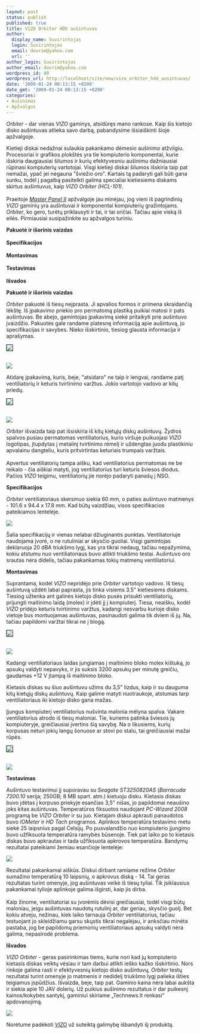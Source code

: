 ```yaml
---
layout: post
status: publish
published: true
title: VIZO Orbiter HDD aušintuvas
author:
  display_name: Suvirintojas
  login: Suvirintojas
  email: dovrim@yahoo.com
  url: ''
author_login: Suvirintojas
author_email: dovrim@yahoo.com
wordpress_id: 90
wordpress_url: http://localhost/site/new/vizo_orbiter_hdd_ausintuvas/
date: '2009-01-24 00:13:15 +0200'
date_gmt: '2009-01-24 00:13:15 +0200'
categories:
- Aušinimas
- Apžvalgos
---
```

<p><i>Orbiter</i> - dar vienas <i>VIZO</i> gaminys, atsidūręs mano rankose. Kaip šis kietojo disko aušintuvas atlieka savo darbą, pabandysime išsiaiškinti šioje apžvalgoje.</p>
<p>Kietieji diskai nedažnai sulaukia pakankamo dėmesio aušinimo atžvilgiu. Procesoriai ir grafikos plokštės yra tie kompiuterio komponentai, kurie išskiria daugiausiai šilumos ir kurių efektyvesniu aušinimu dažniausiai rūpinasi kompiuterių vartotojai. Visgi kietieji diskai šilumos išskiria taip pat nemažai, ypač jei negauna "šviežio oro". Kartais tą padaryti gali būti gana sunku, todėl į pagalbą pasitelkti galima specialiai kietiesiems diskams skirtus aušintuvus, kaip <i>VIZO</i> <i>Orbiter</i> <i>(HCL-101)</i>.<br />
<br />Praeitoje <a class="ns" href="http://www.technews.lt/?id=Kas&Id=1840"><i>Master Panel II</i></a> apžvalgoje jau minėjau, jog vieni iš pagrindinių <i>VIZO</i> gaminių yra aušintuvai ir komponentai kompiuterių gražintojams. <i>Orbiter</i>, ko gero, turėtų priklausyti ir tai, ir tai sričiai. Tačiau apie viską iš eilės. Pirmiausiai susipažinkite su apžvalgos turiniu.</p>
<p><b>Pakuotė ir išorinis vaizdas</b><br />
<br /><b>Specifikacijos</b><br />
<br /><b>Montavimas</b><br />
<br /><b>Testavimas</b><br />
<br /><b>Išvados</b></p>
<p><b>Pakuotė ir išorinis vaizdas</b></p>
<p><i>Orbiter</i> pakuotė iš tiesų neįprasta. Ji apvalios formos ir primena skraidančią lėkštę. Iš įpakavimo priekio pro permatomą plastiką puikiai matosi ir pats aušintuvas. Be abejo, gamintojas įpakavimą siekė pritaikyti prie aušintuvo įvaizdžio. Pakuotės gale randame platesnę informaciją apie aušintuvą, jo specifikacijas ir savybes. Nieko išskirtinio, tiesiog glausta informacija ir aprašymas.</p>
<p><a class="ns" href="http://www.technews.lt/upl/Failai/OrbiterBoxBack.jpg">
<div class="imgright"><img src="http://www.technews.lt/upl/Failai/OrbiterBoxBacksmall.jpg" border="1" /></div>
<p></a><a class="ns" href="http://www.technews.lt/upl/Failai/OrbiterBoxFront.jpg"><br /><img src="http://www.technews.lt/upl/Failai/OrbiterBoxFrontsmall.jpg" /><br /></a></p>
<p>Atidarę įpakavimą, kuris, beje, "atsidaro" ne taip ir lengvai, randame patį ventiliatorių ir keturis tvirtinimo varžtus. Jokio vartotojo vadovo ar kitų priedų.</p>
<p><a class="ns" href="http://www.technews.lt/upl/Failai/OrbiterBack.jpg">
<div class="imgright"><img src="http://www.technews.lt/upl/Failai/OrbiterBacksmall.jpg" border="1" /></div>
<p></a><a class="ns" href="http://www.technews.lt/upl/Failai/OrbiterFront.jpg"><br /><img src="http://www.technews.lt/upl/Failai/OrbiterFrontsmall.jpg" /><br /></a></p>
<p><i>Orbiter</i> išvaizda taip pat išsiskiria iš kitų kietųjų diskų aušintuvų. Žydros spalvos pusiau permatomas ventiliatorius, kurio viršuje puikuojasi <i>VIZO</i> logotipas, įtupdytas į metalinį tvirtinimo rėmelį ir uždengtas juodu plastikiniu apvalainu dangteliu, kuris pritvirtintas keturiais trumpais varžtais.<br />
<br />Apvertus ventiliatorių tampa aišku, kad ventiliatorius permatomas ne be reikalo - čia aiškiai matyti, jog ventiliatorius turi keturis šviesos diodus. Pačios <i>VIZO</i> teigimu, ventiliatorių jie norėjo padaryti panašų į NSO.</p>
<p><b>Specifikacijos</b></p>
<p><i>Orbiter</i> ventiliatoriaus skersmuo siekia 60 mm, o paties aušintuvo matmenys - 101.6 x 94.4 x 17.8 mm. Kad būtų vaizdžiau, visos specifikacios pateikiamos lentelėje.</p>
<p><img src="http://www.technews.lt/upl/Failai/Orbiter_specs.PNG" /></p>
<p>Šalia specifikacijų ir vienas nelabai džiuginantis punktas. Ventiliatoriuje naudojama įvorė, o ne rutuliniai ar skysčio guoliai. Visgi gamintojas deklaruoja 20 dBA triukšmo lygį, kas yra tikrai nedaug, tačiau nepažymima, kokiu atstumu nuo ventiliatoriaus buvo atlikti triukšmo testai. Aušintuvo oro srautas nėra didelis, tačiau pakankamas tokių matmenų ventiliatoriui.</p>
<p><b>Montavimas</b></p>
<p>Suprantama, kodėl <i>VIZO</i> nepridėjo prie <i>Orbiter</i> vartotojo vadovo. Iš tiesų aušintuvą uždėti labai paprasta, jis tinka visiems 3.5" kietiesiems diskams. Tiesiog užtenka ant galinės kietojo disko pusės prisukti ventiliatorių, prijungti maitinimo laidą (molex) ir įdėti jį į kompiuterį. Tiesa, neaišku, kodėl <i>VIZO</i> pridėjo keturis tvirtinimo varžtus, kadangi nesvarbu kurioje disko vietoje bus montuojamas aušintuvas, pasinaudoti galima tik dviem iš jų. Na, tačiau papildomi varžtai tikrai ne į blogą.</p>
<p><a class="ns" href="http://www.technews.lt/upl/Failai/OrbiterHDD2.jpg">
<div class="imgright"><img src="http://www.technews.lt/upl/Failai/OrbiterHDD2small.jpg" border="1" /></div>
<p></a><a class="ns" href="http://www.technews.lt/upl/Failai/OrbiterHDD.jpg"><br /><img src="http://www.technews.lt/upl/Failai/OrbiterHDDsmall.jpg" /><br /></a></p>
<p>Kadangi ventiliatoriaus laidas jungiamas į maitinimo bloko molex kištuką, jo apsukų valdyti nepavyks, ir jis suksis 3200 apsukų per minutę greičiu, gaudamas +12 V įtampą iš maitinimo bloko.</p>
<p>Kietasis diskas su šiuo aušintuvu užims du 3,5" lizdus, kaip ir su dauguma kitų kietųjų diskų aušintuvų. Kaip galime matyti nuotraukoje, atstumas tarp ventiliatoriaus iki kietojo disko gana mažas.</p>
<p>Įjungus kompiuterį ventiliatorius nušvinta malonia mėlyna spalva. Vakare ventiliatorius atrodo iš tiesų maloniai. Tie, kuriems patinka šviesos jų kompiuteryje, greičiausiai įvertins šią savybę. Na o likusiems, kurių korpusas neturi jokių langų šonuose ar stovi po stalu, tai greičiausiai mažai rūpės.</p>
<p><a class="ns" href="http://www.technews.lt/upl/Failai/OrbiterZoomBack1.jpg">
<div class="imgright"><img src="http://www.technews.lt/upl/Failai/OrbiterZoomBack1small.jpg" border="1" /></div>
<p></a><a class="ns" href="http://www.technews.lt/upl/Failai/OrbiterFrontZoom1.jpg"><br /><img src="http://www.technews.lt/upl/Failai/OrbiterFrontZoom1small.jpg" /><br /></a></p>
<p><b>Testavimas</b></p>
<p>Aušintuvo testavimui jį suporavau su <i>Seagate ST3250820AS</i> (<i>Barracuda 7200.10</i> serija; 250GB; 8 MB spart. atm.) kietuoju disku. Kietasis diskas buvo įdėtas į korpuso priekyje esančias 3,5" nišas, jo papildomai neaušino joks kitas aušintuvas. Temperatūros fiksuotos naudojant <i>PC-Wizard 2008</i> programą be <i>VIZO</i> <i>Orbiter</i> ir su juo. Kietajam diskui apkrauti panaudotos buvo <i>IOMeter</i> ir <i>HD Tach</i> programos. Aplinkos temperatūra testavimo metu siekė 25 laipsnius pagal Celsijų. Po pusvalandžio nuo kompiuterio įjungimo buvo užfiksuota temperatūra ramybės būsenoje. Tiek pat laiko po to kietasis diskas buvo apkrautas ir tada užfiksuota apkrovos temperatūra. Bandymų rezultatai pateikiami žemiau esančioje lentelėje:</p>
<p><img src="http://www.technews.lt/upl/Failai/OrbiterChart.jpg" /></p>
<p>Rezultatai pakankamai aiškūs. Diskui dirbant ramiame režime <i>Orbiter</i> sumažino temperatūrą 10 laipsnių, o apkrovus diską - 14. Tai geras rezultatas turint omenyje, jog aušintuvas veikė iš tiesų tyliai. Tik įsiklausius pakankamai tylioje aplinkoje galima išgirsti, kaip jis dirba.<br />
<br />Kaip žinome, ventiliatoriai su įvorėmis dėvisi greičiausiai, todėl visgi būtų maloniau, jeigu aušintuvas naudotų rutulinį ar, dar geriau, skysčio guolį. Bet kokiu atveju, nežinau, kiek laiko tarnauja <i>Orbiter</i> ventiliatorius, tačiau testuojant jo skleidžiamu garsu skųstis tikrai negalėjau, ir anksčiau minėta pastaba, jog be papildomų priemonių ventiliatoriaus apsukų valdyti nėra galima, nepasirodė problema.</p>
<p><b>Išvados</b></p>
<p><i>VIZO</i> <i>Orbiter</i> - geras pasirinkimas tiems, kurie nori kad jų kompiuterio kietasis diskas veiktų vėsiau ir tam darbui atlikti ieško kažko išskirtinio. Nors rinkoje galima rasti ir efektyvesnių kietojo disko aušintuvų, <i>Orbiter</i> testų rezultatai turint omenyje jo matmenis ir nedidelį triukšmo lygį palieka išties teigiamus įspūdžius. Išvaizda, beje, taip pat. Gaminio kaina nėra labai aukšta ir siekia apie 10 JAV dolerių. Už puikius aušinimo rezultatus ir dar puikesnį kainos/kokybės santykį, gaminiui skiriame „Technews.lt renkasi“ apdovanojimą.</p>
<p><img src="http://www.technews.lt/upl/Failai/renkasi.png" /></p>
<p>Norėtume padėkoti <a class="ns" href="http://www.vizo.com.tw/"><i>VIZO</i></a> už suteiktą galimybę išbandyti šį produktą.</p>
<p></p>
